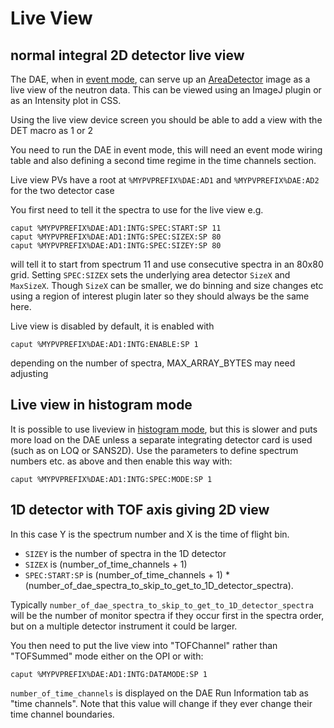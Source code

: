 # Live View

## normal integral 2D detector live view
 
The DAE, when in [event mode](https://github.com/ISISComputingGroup/ibex_developers_manual/wiki/DAE-and-the-ICP#event-and-histogram-mode), can serve up an [AreaDetector](https://github.com/areaDetector/ADCore) image as a live view of the neutron data. This can be viewed using an ImageJ plugin or as an Intensity plot in CSS.

Using the live view device screen you should be able to add a view with the DET macro as 1 or 2

You need to run the DAE in event mode, this will need an event mode wiring table and also defining a second time regime in the time channels section. 
 
Live view PVs have a root at `%MYPVPREFIX%DAE:AD1` and `%MYPVPREFIX%DAE:AD2` for the two detector case

You first need to tell it the spectra to use for the live view e.g.
```
caput %MYPVPREFIX%DAE:AD1:INTG:SPEC:START:SP 11
caput %MYPVPREFIX%DAE:AD1:INTG:SPEC:SIZEX:SP 80
caput %MYPVPREFIX%DAE:AD1:INTG:SPEC:SIZEY:SP 80
```
will tell it to start from spectrum 11 and use consecutive spectra in an 80x80 grid. Setting `SPEC:SIZEX` sets the underlying area detector `SizeX` and `MaxSizeX`. Though `SizeX` can be smaller, we do binning and size changes etc using a region of interest plugin later so they should always be the same here. 

Live view is disabled by default, it is enabled with
```
caput %MYPVPREFIX%DAE:AD1:INTG:ENABLE:SP 1
```
depending on the number of spectra, MAX_ARRAY_BYTES may need adjusting

## Live view in histogram mode

It is possible to use liveview in [histogram mode](https://github.com/ISISComputingGroup/ibex_developers_manual/wiki/DAE-and-the-ICP#event-and-histogram-mode), but this is slower and puts more load on the DAE unless a separate integrating detector card is used (such as on LOQ or SANS2D). Use the parameters to define spectrum numbers etc. as above and then enable this way with:
```  
caput %MYPVPREFIX%DAE:AD1:INTG:SPEC:MODE:SP 1
```

## 1D detector with TOF axis giving 2D view

In this case Y is the spectrum number and X is the time of flight bin. 

* `SIZEY` is the number of spectra in the 1D detector
* `SIZEX` is (number_of_time_channels + 1)
* `SPEC:START:SP` is (number_of_time_channels + 1) * (number_of_dae_spectra_to_skip_to_get_to_1D_detector_spectra).

Typically `number_of_dae_spectra_to_skip_to_get_to_1D_detector_spectra` will be the number of monitor spectra if they occur first in the spectra order, but on a multiple detector instrument it could be larger.  

You then need to put the live view into "TOFChannel" rather than "TOFSummed" mode either on the OPI or with:
```
caput %MYPVPREFIX%DAE:AD1:INTG:DATAMODE:SP 1
```
`number_of_time_channels` is displayed on the DAE Run Information tab as "time channels". Note that this value will change if they ever change their time channel boundaries.     